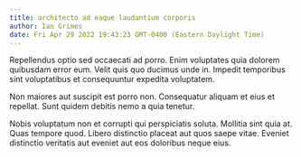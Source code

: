 ```yaml
---
title: architecto ad eaque laudantium corporis
author: Ian Grimes
date: Fri Apr 29 2022 19:43:23 GMT-0400 (Eastern Daylight Time)
---
```

Repellendus optio sed occaecati ad porro. Enim voluptates quia dolorem quibusdam error eum. Velit quis quo ducimus unde in. Impedit temporibus sint voluptatibus et consequuntur expedita voluptatem.

 Non maiores aut suscipit est porro non. Consequatur aliquam et eius et repellat. Sunt quidem debitis nemo a quia tenetur.

 Nobis voluptatum non et corrupti qui perspiciatis soluta. Mollitia sint quia at. Quas tempore quod. Libero distinctio placeat aut quos saepe vitae. Eveniet distinctio veritatis aut eveniet aut eos doloribus neque eius.